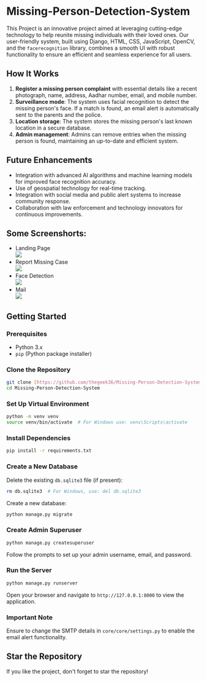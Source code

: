 # Missing-Person-Detection-System
This Project is an innovative project aimed at leveraging cutting-edge technology to help reunite missing individuals with their loved ones. Our user-friendly system, built using Django, HTML, CSS, JavaScript, OpenCV, and the `facerecognition` library, combines a smooth UI with robust functionality to ensure an efficient and seamless experience for all users.

## How It Works
1. **Register a missing person complaint** with essential details like a recent photograph, name, address, Aadhar number, email, and mobile number.
2. **Surveillance mode**: The system uses facial recognition to detect the missing person's face. If a match is found, an email alert is automatically sent to the parents and the police.
3. **Location storage**: The system stores the missing person's last known location in a secure database.
4. **Admin management**: Admins can remove entries when the missing person is found, maintaining an up-to-date and efficient system.

## Future Enhancements
- Integration with advanced AI algorithms and machine learning models for improved face recognition accuracy.
- Use of geospatial technology for real-time tracking.
- Integration with social media and public alert systems to increase community response.
- Collaboration with law enforcement and technology innovators for continuous improvements.




## Some Screenshorts:
<ul>
<li> Landing Page <br> <img src = "https://github.com/sreeram6301/Missing-Person-Detection-System/blob/main/core/public/static/img/image3.png"></img> </li>
  <li>Report Missing Case <br>
      <img src = "https://github.com/sreeram6301/Missing-Person-Detection-System/blob/main/core/public/static/img/image2.png"></img>
      </li>
  <li> Face Detection <br> 
      <img src = "https://github.com/sreeram6301/Missing-Person-Detection-System/blob/main/core/public/static/img/image1.jpg"></img>
    </li>
  <li> Mail <BR>
    <img src = "https://github.com/sreeram6301/Missing-Person-Detection-System/blob/main/core/public/static/img/image.png"> </img>
        </li>
</ul>

## Getting Started
### Prerequisites
- Python 3.x
- `pip` (Python package installer)

### Clone the Repository
```bash
git clone [https://github.com/thegeek36/Missing-Person-Detection-System.git](https://github.com/KusumaKorlam/MISSING-CHILD-IDENTIFICATION-SYSTEM)
cd Missing-Person-Detection-System
```

### Set Up Virtual Environment
```bash
python -m venv venv
source venv/bin/activate  # For Windows use: venv\Scripts\activate
```

### Install Dependencies
```bash
pip install -r requirements.txt
```

### Create a New Database
Delete the existing `db.sqlite3` file (if present):
```bash
rm db.sqlite3  # For Windows, use: del db.sqlite3
```

Create a new database:
```bash
python manage.py migrate
```

### Create Admin Superuser
```bash
python manage.py createsuperuser
```
Follow the prompts to set up your admin username, email, and password.

### Run the Server
```bash
python manage.py runserver
```
Open your browser and navigate to `http://127.0.0.1:8000` to view the application.

### Important Note
Ensure to change the SMTP details in `core/core/settings.py` to enable the email alert functionality.

## Star the Repository
If you like the project, don't forget to star the repository!


